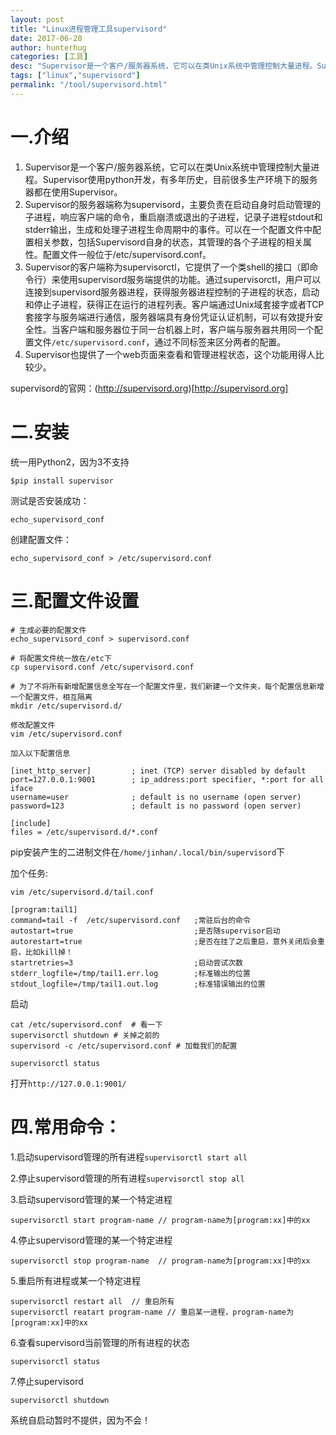 ```yaml
---
layout: post
title: "Linux进程管理工具supervisord"
date: 2017-06-20
author: hunterhug
categories: [工具]
desc: "Supervisor是一个客户/服务器系统，它可以在类Unix系统中管理控制大量进程。Supervisor使用python开发，有多年历史，目前很多生产环境下的服务器都在使用Supervisor"
tags: ["linux","supervisord"]
permalink: "/tool/supervisord.html"
--- 
```


# 一.介绍

1. Supervisor是一个客户/服务器系统，它可以在类Unix系统中管理控制大量进程。Supervisor使用python开发，有多年历史，目前很多生产环境下的服务器都在使用Supervisor。
2. Supervisor的服务器端称为supervisord，主要负责在启动自身时启动管理的子进程，响应客户端的命令，重启崩溃或退出的子进程，记录子进程stdout和stderr输出，生成和处理子进程生命周期中的事件。可以在一个配置文件中配置相关参数，包括Supervisord自身的状态，其管理的各个子进程的相关属性。配置文件一般位于/etc/supervisord.conf。
3. Supervisor的客户端称为supervisorctl，它提供了一个类shell的接口（即命令行）来使用supervisord服务端提供的功能。通过supervisorctl，用户可以连接到supervisord服务器进程，获得服务器进程控制的子进程的状态，启动和停止子进程，获得正在运行的进程列表。客户端通过Unix域套接字或者TCP套接字与服务端进行通信，服务器端具有身份凭证认证机制，可以有效提升安全性。当客户端和服务器位于同一台机器上时，客户端与服务器共用同一个配置文件`/etc/supervisord.conf`，通过不同标签来区分两者的配置。
4. Supervisor也提供了一个web页面来查看和管理进程状态，这个功能用得人比较少。

supervisord的官网：(http://supervisord.org)[http://supervisord.org]


# 二.安装

统一用Python2，因为3不支持

    $pip install supervisor

测试是否安装成功：

    echo_supervisord_conf

创建配置文件：

    echo_supervisord_conf > /etc/supervisord.conf

# 三.配置文件设置

```
# 生成必要的配置文件
echo_supervisord_conf > supervisord.conf

# 将配置文件统一放在/etc下
cp supervisord.conf /etc/supervisord.conf

# 为了不将所有新增配置信息全写在一个配置文件里，我们新建一个文件夹，每个配置信息新增一个配置文件，相互隔离
mkdir /etc/supervisord.d/

修改配置文件
vim /etc/supervisord.conf

加入以下配置信息

[inet_http_server]         ; inet (TCP) server disabled by default
port=127.0.0.1:9001        ; ip_address:port specifier, *:port for all iface
username=user              ; default is no username (open server)
password=123               ; default is no password (open server)

[include]
files = /etc/supervisord.d/*.conf
```
   
pip安装产生的二进制文件在`/home/jinhan/.local/bin/supervisord`下

加个任务:

```
vim /etc/supervisord.d/tail.conf
```

```
[program:tail1]                                                                            
command=tail -f  /etc/supervisord.conf   ;常驻后台的命令
autostart=true                           ;是否随supervisor启动
autorestart=true                         ;是否在挂了之后重启，意外关闭后会重启，比如kill掉！
startretries=3                           ;启动尝试次数
stderr_logfile=/tmp/tail1.err.log        ;标准输出的位置
stdout_logfile=/tmp/tail1.out.log        ;标准错误输出的位置
```

启动

```
cat /etc/supervisord.conf  # 看一下
supervisorctl shutdown # 关掉之前的
supervisord -c /etc/supervisord.conf # 加载我们的配置

supervisorctl status
```

打开`http://127.0.0.1:9001/`


# 四.常用命令：

1.启动supervisord管理的所有进程`supervisorctl start all`

2.停止supervisord管理的所有进程`supervisorctl stop all`

3.启动supervisord管理的某一个特定进程

```
supervisorctl start program-name // program-name为[program:xx]中的xx
```

4.停止supervisord管理的某一个特定进程 

```
supervisorctl stop program-name  // program-name为[program:xx]中的xx
```
 
5.重启所有进程或某一个特定进程 

```
supervisorctl restart all  // 重启所有
supervisorctl reatart program-name // 重启某一进程，program-name为[program:xx]中的xx
```

6.查看supervisord当前管理的所有进程的状态

```
supervisorctl status
```

7.停止supervisord

```
supervisorctl shutdown
```

系统自启动暂时不提供，因为不会！